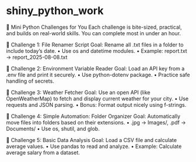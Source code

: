 # shiny_python_work

🧪 Mini Python Challenges for You
Each challenge is bite-sized, practical, and builds on real-world skills. You can complete most in under an hour.

🔹 Challenge 1: File Renamer Script
Goal: Rename all .txt files in a folder to include today’s date.
•	Use os and datetime modules.
•	Example: report.txt → report_2025-08-08.txt

🔹 Challenge 2: Environment Variable Reader
Goal: Load an API key from a .env file and print it securely.
•	Use python-dotenv package.
•	Practice safe handling of secrets.

🔹 Challenge 3: Weather Fetcher
Goal: Use an open API (like OpenWeatherMap) to fetch and display current weather for your city.
•	Use requests and JSON parsing.
•	Bonus: Format output nicely using f-strings.

🔹 Challenge 4: Simple Automation: Folder Organizer
Goal: Automatically move files into folders based on their extensions.
•	.jpg → Images/, .pdf → Documents/
•	Use os, shutil, and glob.

🔹 Challenge 5: Basic Data Analysis
Goal: Load a CSV file and calculate average values.
•	Use pandas to read and analyze.
•	Example: Calculate average salary from a dataset.

